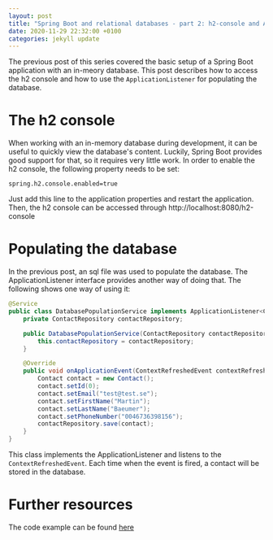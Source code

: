 ```yaml
---
layout: post
title: "Spring Boot and relational databases - part 2: h2-console and ApplicationListener"
date: 2020-11-29 22:32:00 +0100
categories: jekyll update
---
```


The previous post of this series covered the basic setup of a Spring Boot application with an in-meory database.
This post describes how to access the h2 console and how to use the `ApplicationListener` for populating the database.

# The h2 console
When working with an in-memory database during development, it can be useful to quickly view the database's content. 
Luckily, Spring Boot provides good support for that, so it requires very little work.
In order to enable the h2 console, the following property needs to be set:
```
spring.h2.console.enabled=true
```
Just add this line to the application properties and restart the application.<br>
Then, the h2 console can be accessed through http://localhost:8080/h2-console

# Populating the database
In the previous post, an sql file was used to populate the database. The ApplicationListener interface provides another way of doing that.
The following shows one way of using it:
```java
@Service
public class DatabasePopulationService implements ApplicationListener<ContextRefreshedEvent> {
    private ContactRepository contactRepository;

    public DatabasePopulationService(ContactRepository contactRepository) {
        this.contactRepository = contactRepository;
    }

    @Override
    public void onApplicationEvent(ContextRefreshedEvent contextRefreshedEvent) {
        Contact contact = new Contact();
        contact.setId(0);
        contact.setEmail("test@test.se");
        contact.setFirstName("Martin");
        contact.setLastName("Baeumer");
        contact.setPhoneNumber("0046736398156");
        contactRepository.save(contact);
    }
}
```
This class implements the ApplicationListener and listens to the `ContextRefreshedEvent`. Each time when the event is fired, a contact will be stored in the database.

# Further resources
The code example can be found [here](https://github.com/mbaeumer/spring-boot-postgresql-demo)
